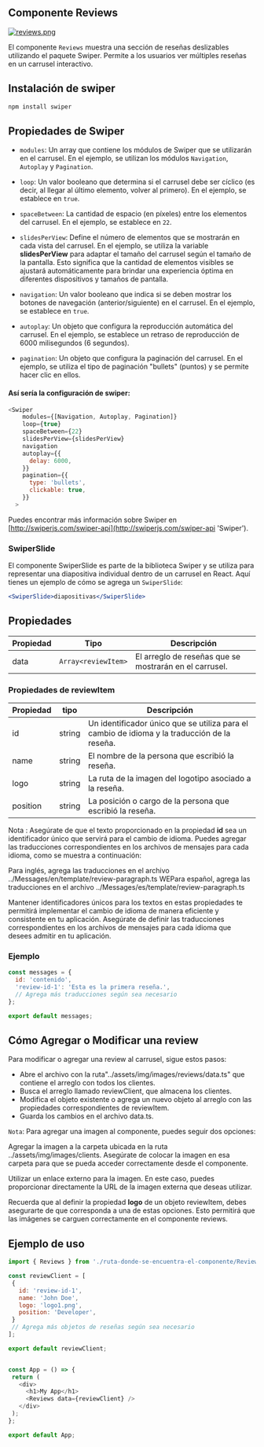 ## Componente Reviews

[![reviews.png](https://i.postimg.cc/RhWYx73R/reviews.png)](https://postimg.cc/tnHkhVNZ)

El componente `Reviews` muestra una sección de reseñas deslizables utilizando el paquete Swiper. Permite a los usuarios ver múltiples reseñas en un carrusel interactivo.

## Instalación de swiper

```js
npm install swiper
```

## Propiedades de Swiper

- `modules`: Un array que contiene los módulos de Swiper que se utilizarán en el carrusel. En el ejemplo, se utilizan los módulos `Navigation`, `Autoplay` y `Pagination`.

- `loop`: Un valor booleano que determina si el carrusel debe ser cíclico (es decir, al llegar al último elemento, volver al primero). En el ejemplo, se establece en `true`.

- `spaceBetween`: La cantidad de espacio (en píxeles) entre los elementos del carrusel. En el ejemplo, se establece en `22`.

- `slidesPerView`: Define el número de elementos que se mostrarán en cada vista del carrusel. En el ejemplo, se utiliza la variable **slidesPerView** para adaptar el tamaño del carrusel según el tamaño de la pantalla. Esto significa que la cantidad de elementos visibles se ajustará automáticamente para brindar una experiencia óptima en diferentes dispositivos y tamaños de pantalla.

- `navigation`: Un valor booleano que indica si se deben mostrar los botones de navegación (anterior/siguiente) en el carrusel. En el ejemplo, se establece en `true`.

- `autoplay`: Un objeto que configura la reproducción automática del carrusel. En el ejemplo, se establece un retraso de reproducción de 6000 milisegundos (6 segundos).

- `pagination`: Un objeto que configura la paginación del carrusel. En el ejemplo, se utiliza el tipo de paginación "bullets" (puntos) y se permite hacer clic en ellos.

#### Así sería la configuración de swiper:

```js
<Swiper
    modules={[Navigation, Autoplay, Pagination]}
    loop={true}
    spaceBetween={22}
    slidesPerView={slidesPerView}
    navigation
    autoplay={{
      delay: 6000,
    }}
    pagination={{
      type: 'bullets',
      clickable: true,
    }}
  >
```

Puedes encontrar más información sobre Swiper en [http://swiperjs.com/swiper-api](http://swiperjs.com/swiper-api 'Swiper').

### SwiperSlide

El componente SwiperSlide es parte de la biblioteca Swiper y se utiliza para representar una diapositiva individual dentro de un carrusel en React. Aquí tienes un ejemplo de cómo se agrega un `SwiperSlide`:

```jsx
<SwiperSlide>diapositivas</SwiperSlide>
```

## Propiedades

| Propiedad | Tipo                | Descripción                                            |
| --------- | ------------------- | ------------------------------------------------------ |
| data      | `Array<reviewItem>` | El arreglo de reseñas que se mostrarán en el carrusel. |

### Propiedades de reviewItem

| Propiedad | tipo   | Descripción                                                                                  |
| --------- | ------ | -------------------------------------------------------------------------------------------- |
| id        | string | Un identificador único que se utiliza para el cambio de idioma y la traducción de la reseña. |
| name      | string | El nombre de la persona que escribió la reseña.                                              |
| logo      | string | La ruta de la imagen del logotipo asociado a la reseña.                                      |
| position  | string | La posición o cargo de la persona que escribió la reseña.                                    |

Nota : Asegúrate de que el texto proporcionado en la propiedad **id** sea un identificador único que servirá para el cambio de idioma. Puedes agregar las traducciones correspondientes en los archivos de mensajes para cada idioma, como se muestra a continuación:

Para inglés, agrega las traducciones en el archivo ../Messages/en/template/review-paragraph.ts
WEPara español, agrega las traducciones en el archivo ../Messages/es/template/review-paragraph.ts

Mantener identificadores únicos para los textos en estas propiedades te permitirá implementar el cambio de idioma de manera eficiente y consistente en tu aplicación. Asegúrate de definir las traducciones correspondientes en los archivos de mensajes para cada idioma que desees admitir en tu aplicación.

### Ejemplo

```js
const messages = {
  id: 'contenido',
  'review-id-1': 'Esta es la primera reseña.',
  // Agrega más traducciones según sea necesario
};

export default messages;
```

## Cómo Agregar o Modificar una review

Para modificar o agregar una review al carrusel, sigue estos pasos:

- Abre el archivo con la ruta"../assets/img/images/reviews/data.ts" que contiene el arreglo con todos los clientes.
- Busca el arreglo llamado reviewClient, que almacena los clientes.
- Modifica el objeto existente o agrega un nuevo objeto al arreglo con las propiedades correspondientes de reviewItem.
- Guarda los cambios en el archivo data.ts.

`Nota`: Para agregar una imagen al componente, puedes seguir dos opciones:

Agregar la imagen a la carpeta ubicada en la ruta ../assets/img/images/clients. Asegúrate de colocar la imagen en esa carpeta para que se pueda acceder correctamente desde el componente.

Utilizar un enlace externo para la imagen. En este caso, puedes proporcionar directamente la URL de la imagen externa que deseas utilizar.

Recuerda que al definir la propiedad **logo** de un objeto reviewItem, debes asegurarte de que corresponda a una de estas opciones. Esto permitirá que las imágenes se carguen correctamente en el componente reviews.

## Ejemplo de uso

```js
import { Reviews } from './ruta-donde-se-encuentra-el-componente/Reviews';

const reviewClient = [
 {
   id: 'review-id-1',
   name: 'John Doe',
   logo: 'logo1.png',
   position: 'Developer',
 }
 // Agrega más objetos de reseñas según sea necesario
];

export default reviewClient;


const App = () => {
 return (
   <div>
     <h1>My App</h1>
     <Reviews data={reviewClient} />
   </div>
 );
};

export default App;
```
